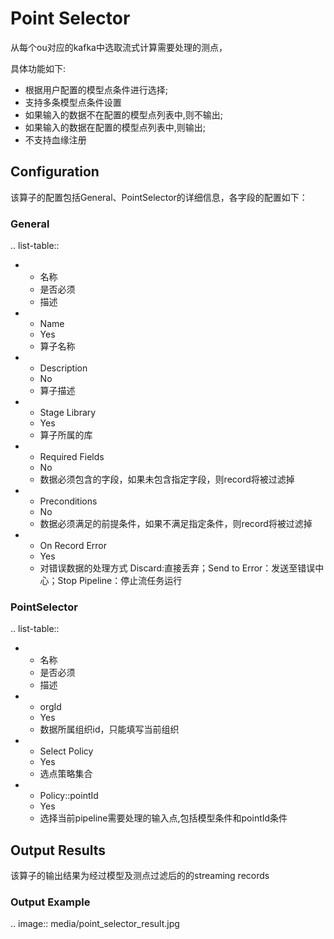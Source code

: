 # Point Selector

从每个ou对应的kafka中选取流式计算需要处理的测点，

具体功能如下:
- 根据用户配置的模型点条件进行选择;
- 支持多条模型点条件设置
- 如果输入的数据不在配置的模型点列表中,则不输出;
- 如果输入的数据在配置的模型点列表中,则输出;
- 不支持血缘注册


## Configuration

该算子的配置包括General、PointSelector的详细信息，各字段的配置如下：

### General

.. list-table::

   * - 名称
     - 是否必须
     - 描述
   * - Name
     - Yes
     - 算子名称
   * - Description
     - No
     - 算子描述
   * - Stage Library
     - Yes
     - 算子所属的库
   * - Required Fields
     - No
     - 数据必须包含的字段，如果未包含指定字段，则record将被过滤掉
   * - Preconditions
     - No
     - 数据必须满足的前提条件，如果不满足指定条件，则record将被过滤掉
   * - On Record Error
     - Yes
     - 对错误数据的处理方式  Discard:直接丢弃；Send to Error：发送至错误中心；Stop Pipeline：停止流任务运行


### PointSelector

.. list-table::

   * - 名称
     - 是否必须
     - 描述
   * - orgId
     - Yes
     - 数据所属组织id，只能填写当前组织
   * - Select Policy
     - Yes
     - 选点策略集合
   * - Policy::pointId
     - Yes
     - 选择当前pipeline需要处理的输入点,包括模型条件和pointId条件


## Output Results

该算子的输出结果为经过模型及测点过滤后的的streaming records


### Output Example
.. image:: media/point_selector_result.jpg

<!--end-->
